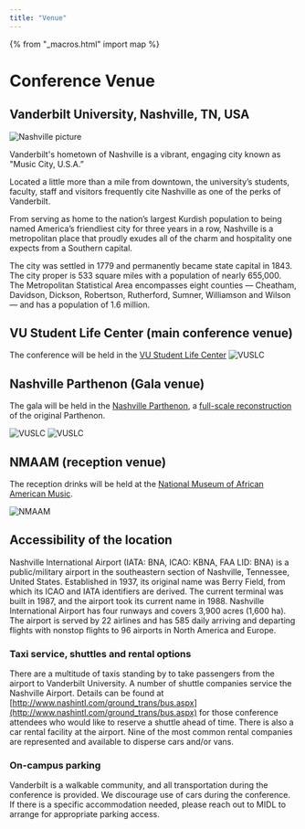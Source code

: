 ```yaml
---
title: "Venue"
---
```

{% from "_macros.html" import map %}

# Conference Venue

## Vanderbilt University, Nashville, TN, USA

<img alt="Nashville picture" src="images/nashville.jpg">

Vanderbilt's hometown of Nashville is a vibrant, engaging city known as "Music City, U.S.A.”

Located a little more than a mile from downtown, the university’s students, faculty, staff and visitors frequently cite Nashville as one of the perks of Vanderbilt.

From serving as home to the nation’s largest Kurdish population to being named America’s friendliest city for three years in a row, Nashville is a metropolitan place that proudly exudes all of the charm and hospitality one expects from a Southern capital.

The city was settled in 1779 and permanently became state capital in 1843. The city proper is 533 square miles with a population of nearly 655,000. The Metropolitan Statistical Area encompasses eight counties — Cheatham, Davidson, Dickson, Robertson, Rutherford, Sumner, Williamson and Wilson — and has a population of 1.6 million.

## VU Student Life Center (main conference venue)

The conference will be held in the [VU Student Life Center](https://www.vanderbilt.edu/studentcenters/explore/floor-1/)
![VUSLC](images/vustudentlifecenter_1591090503553.jpg)

## Nashville Parthenon (Gala venue)

The gala will be held in the [Nashville Parthenon](https://www.nashvilleparthenon.com/), a [full-scale reconstruction](https://en.wikipedia.org/wiki/Parthenon_%28Nashville%29) of the original Parthenon.

![VUSLC](images/Parthenon.jpg)
![VUSLC](images/parthenon2.jpg)


## NMAAM (reception venue)

The reception drinks will be held at the [National Museum of African American Music](https://www.nmaam.org/).

![NMAAM](images/NMAAM-5B-Corner-Rooftop-View.jpg)


## Accessibility of the location

Nashville International Airport (IATA: BNA, ICAO: KBNA, FAA LID: BNA) is a public/military airport in the southeastern section of Nashville, Tennessee, United States. Established in 1937, its original name was Berry Field, from which its ICAO and IATA identifiers are derived. The current terminal was built in 1987, and the airport took its current name in 1988. Nashville International Airport has four runways and covers 3,900 acres (1,600 ha). The airport is served by 22 airlines and has 585 daily arriving and departing flights with nonstop flights to 96 airports in North America and Europe.

### Taxi service, shuttles and rental options

There are a multitude of taxis standing by to take passengers from the airport to Vanderbilt University. A number of shuttle companies service the Nashville Airport. Details can be found at [http://www.nashintl.com/ground_trans/bus.aspx](http://www.nashintl.com/ground_trans/bus.aspx) for those conference attendees who would like to reserve a shuttle ahead of time. There is also a car rental facility at the airport. Nine of the most common rental companies are represented and available to disperse cars and/or vans.

### On-campus parking

Vanderbilt is a walkable community, and all transportation during the conference is provided. We discourage use of cars during the conference. If there is a specific accommodation needed, please reach out to MIDL to arrange for appropriate parking access.
